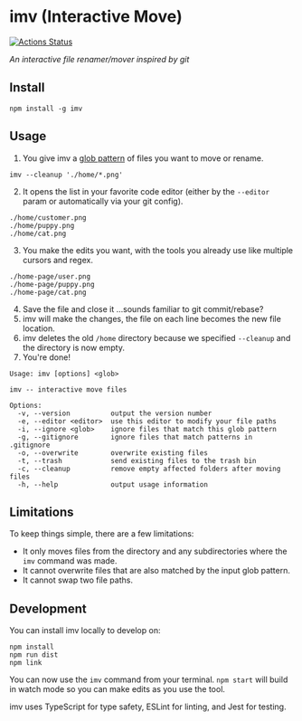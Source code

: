 # imv (Interactive Move)

[![Actions Status](https://github.com/robcrocombe/imv/workflows/build/badge.svg)](https://github.com/robcrocombe/imv/actions)

_An interactive file renamer/mover inspired by git_

## Install

```
npm install -g imv
```

## Usage

1) You give imv a [glob pattern](https://github.com/sindresorhus/globby) of files you want to move or rename.

```
imv --cleanup './home/*.png'
```

2) It opens the list in your favorite code editor (either by the `--editor` param or automatically via your git config).

```
./home/customer.png
./home/puppy.png
./home/cat.png
```

3) You make the edits you want, with the tools you already use like multiple cursors and regex.

```
./home-page/user.png
./home-page/puppy.png
./home-page/cat.png
```

4) Save the file and close it …sounds familiar to git commit/rebase?
5) imv will make the changes, the file on each line becomes the new file location.
6) imv deletes the old `/home` directory because we specified `--cleanup` and the directory is now empty.
7) You're done!

```
Usage: imv [options] <glob>

imv -- interactive move files

Options:
  -v, --version          output the version number
  -e, --editor <editor>  use this editor to modify your file paths
  -i, --ignore <glob>    ignore files that match this glob pattern
  -g, --gitignore        ignore files that match patterns in .gitignore
  -o, --overwrite        overwrite existing files
  -t, --trash            send existing files to the trash bin
  -c, --cleanup          remove empty affected folders after moving files
  -h, --help             output usage information
```

## Limitations

To keep things simple, there are a few limitations:

- It only moves files from the directory and any subdirectories where the `imv` command was made.
- It cannot overwrite files that are also matched by the input glob pattern.
- It cannot swap two file paths.

## Development

You can install imv locally to develop on:

```
npm install
npm run dist
npm link
```

You can now use the `imv` command from your terminal. `npm start` will build in watch mode so you can make edits as you use the tool.

imv uses TypeScript for type safety, ESLint for linting, and Jest for testing.
